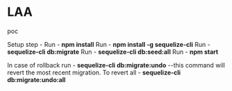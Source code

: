 # LAA
poc

Setup step - 
Run - **npm install**
Run - **npm install -g sequelize-cli**
Run - **sequelize-cli db:migrate**
Run - **sequelize-cli db:seed:all**
Run - **npm start**

In case of rollback run - **sequelize-cli db:migrate:undo**   --this command will revert the most recent migration.
To revert all - **sequelize-cli db:migrate:undo:all**


